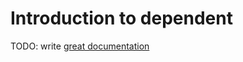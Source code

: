 # Introduction to dependent

TODO: write [great documentation](http://jacobian.org/writing/what-to-write/)
